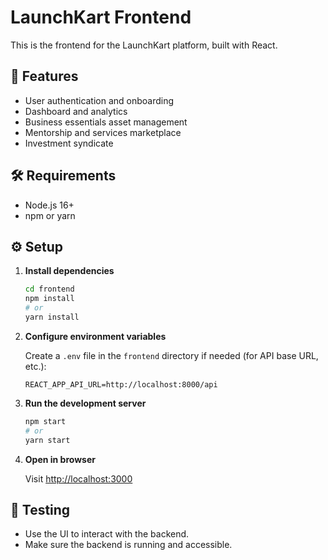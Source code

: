 # LaunchKart Frontend

This is the frontend for the LaunchKart platform, built with React.

## 🚀 Features

- User authentication and onboarding
- Dashboard and analytics
- Business essentials asset management
- Mentorship and services marketplace
- Investment syndicate

## 🛠️ Requirements

- Node.js 16+
- npm or yarn

## ⚙️ Setup

1. **Install dependencies**
   ```bash
   cd frontend
   npm install
   # or
   yarn install
   ```

2. **Configure environment variables**

   Create a `.env` file in the `frontend` directory if needed (for API base URL, etc.):
   ```env
   REACT_APP_API_URL=http://localhost:8000/api
   ```

3. **Run the development server**
   ```bash
   npm start
   # or
   yarn start
   ```

4. **Open in browser**

   Visit [http://localhost:3000](http://localhost:3000)

## 🧪 Testing

- Use the UI to interact with the backend.
- Make sure the backend is running and accessible.
